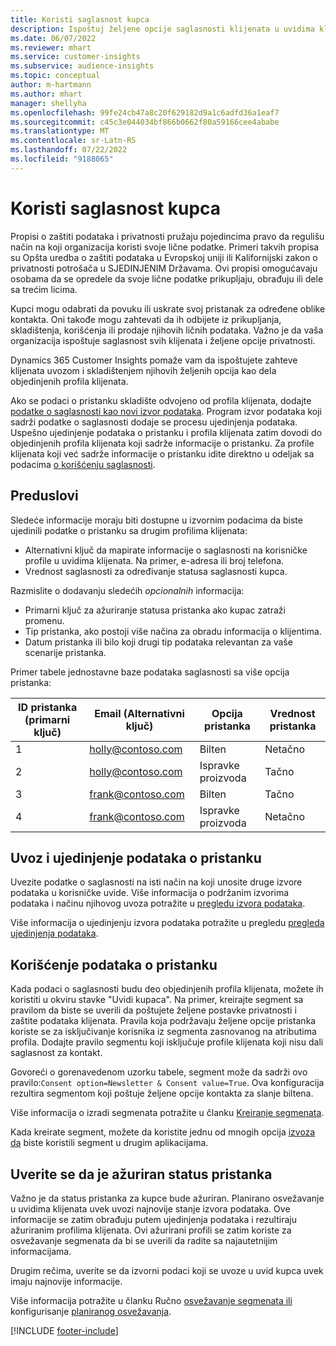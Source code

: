 ```yaml
---
title: Koristi saglasnost kupca
description: Ispoštuj željene opcije saglasnosti klijenata u uvidima klijenata uvozom podataka o pristanku.
ms.date: 06/07/2022
ms.reviewer: mhart
ms.service: customer-insights
ms.subservice: audience-insights
ms.topic: conceptual
author: m-hartmann
ms.author: mhart
manager: shellyha
ms.openlocfilehash: 99fe24cb47a8c20f629182d9a1c6adfd36a1eaf7
ms.sourcegitcommit: c45c3e044034bf866b0662f80a59166cee4ababe
ms.translationtype: MT
ms.contentlocale: sr-Latn-RS
ms.lasthandoff: 07/22/2022
ms.locfileid: "9188065"
---
```

# <a name="use-customer-consent"></a>Koristi saglasnost kupca

Propisi o zaštiti podataka i privatnosti pružaju pojedincima pravo da regulišu način na koji organizacija koristi svoje lične podatke. Primeri takvih propisa su Opšta uredba o zaštiti podataka u Evropskoj uniji ili Kalifornijski zakon o privatnosti potrošača u SJEDINJENIM Državama. Ovi propisi omogućavaju osobama da se opredele da svoje lične podatke prikupljaju, obrađuju ili dele sa trećim licima.  

Kupci mogu odabrati da povuku ili uskrate svoj pristanak za određene oblike kontakta. Oni takođe mogu zahtevati da ih odbijete iz prikupljanja, skladištenja, korišćenja ili prodaje njihovih ličnih podataka. Važno je da vaša organizacija ispoštuje saglasnost svih klijenata i željene opcije privatnosti.  

Dynamics 365 Customer Insights pomaže vam da ispoštujete zahteve klijenata uvozom i skladištenjem njihovih željenih opcija kao dela objedinjenih profila klijenata.

Ako se podaci o pristanku skladište odvojeno od profila klijenata, dodajte [podatke o saglasnosti kao novi izvor podataka](#import-and-unify-consent-data). Program izvor podataka koji sadrži podatke o saglasnosti dodaje se procesu ujedinjenja podataka. Uspešno ujedinjenje podataka o pristanku i profila klijenata zatim dovodi do objedinjenih profila klijenata koji sadrže informacije o pristanku. Za profile klijenata koji već sadrže informacije o pristanku idite direktno u odeljak sa podacima [o korišćenju saglasnosti](#use-consent-data).

## <a name="prerequisites"></a>Preduslovi

Sledeće informacije moraju biti dostupne u izvornim podacima da biste ujedinili podatke o pristanku sa drugim profilima klijenata:

- Alternativni ključ da mapirate informacije o saglasnosti na korisničke profile u uvidima klijenata. Na primer, e-adresa ili broj telefona.
- Vrednost saglasnosti za određivanje statusa saglasnosti kupca.

Razmislite o dodavanju sledećih *opcionalnih* informacija:

- Primarni ključ za ažuriranje statusa pristanka ako kupac zatraži promenu.
- Tip pristanka, ako postoji više načina za obradu informacija o klijentima.
- Datum pristanka ili bilo koji drugi tip podataka relevantan za vaše scenarije pristanka.

Primer tabele jednostavne baze podataka saglasnosti sa više opcija pristanka:

|ID pristanka (primarni ključ)   |Email (Alternativni ključ)  |Opcija pristanka  |Vrednost pristanka  |
|---------|---------|---------|---------|
|1    |  holly@contoso.com       |  Bilten       |  Netačno       |
|2    |  holly@contoso.com       |  Ispravke proizvoda       |  Tačno       |
|3    |  frank@contoso.com       |  Bilten       | Tačno        |
|4    |  frank@contoso.com       |  Ispravke proizvoda       |  Netačno       |

## <a name="import-and-unify-consent-data"></a>Uvoz i ujedinjenje podataka o pristanku

Uvezite podatke o saglasnosti na isti način na koji unosite druge izvore podataka u korisničke uvide. Više informacija o podržanim izvorima podataka i načinu njihovog uvoza potražite u [pregledu izvora podataka](data-sources.md).

Više informacija o ujedinjenju izvora podataka potražite u pregledu [pregleda ujedinjenja podataka](data-unification.md).

## <a name="use-consent-data"></a>Korišćenje podataka o pristanku

Kada podaci o saglasnosti budu deo objedinjenih profila klijenata, možete ih koristiti u okviru stavke "Uvidi kupaca". Na primer, kreirajte segment sa pravilom da biste se uverili da poštujete željene postavke privatnosti i zaštite podataka klijenata. Pravila koja podržavaju željene opcije pristanka koriste se za isključivanje korisnika iz segmenta zasnovanog na atributima profila. Dodajte pravilo segmentu koji isključuje profile klijenata koji nisu dali saglasnost za kontakt.

Govoreći o gorenavedenom uzorku tabele, segment može da sadrži ovo pravilo:`Consent option=Newsletter & Consent value=True`. Ova konfiguracija rezultira segmentom koji poštuje željene opcije kontakta za slanje biltena.

Više informacija o izradi segmenata potražite u članku [Kreiranje segmenata](segment-builder.md).

Kada kreirate segment, možete da koristite jednu od mnogih opcija [izvoza da](export-destinations.md) biste koristili segment u drugim aplikacijama.

## <a name="ensure-updated-consent-status"></a>Uverite se da je ažuriran status pristanka

Važno je da status pristanka za kupce bude ažuriran. Planirano osvežavanje u uvidima klijenata uvek uvozi najnovije stanje izvora podataka. Ove informacije se zatim obrađuju putem ujedinjenja podataka i rezultiraju ažuriranim profilima klijenata. Ovi ažurirani profili se zatim koriste za osvežavanje segmenata da bi se uverili da radite sa najautetnijim informacijama.

Drugim rečima, uverite se da izvorni podaci koji se uvoze u uvid kupca uvek imaju najnovije informacije.

Više informacija potražite u članku Ručno [osvežavanje segmenata ili](segments.md#refresh-segments) konfigurisanje [planiranog osvežavanja](system.md#schedule-tab).

[!INCLUDE [footer-include](includes/footer-banner.md)]
